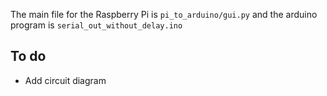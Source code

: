 The main file for the Raspberry Pi is `pi_to_arduino/gui.py` and the arduino program is `serial_out_without_delay.ino`

## To do

 - Add circuit diagram
